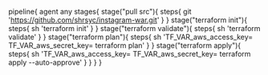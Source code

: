 pipeline{
    agent any
    stages{
        stage("pull src"){
            steps{
                git 'https://github.com/shrsyc/instagram-war.git'
            }
        }
        stage("terraform init"){
            steps{
                sh 'terraform init'
            }
        }
        stage("terraform validate"){
            steps{
                sh 'terraform validate'
            }
        }
        stage("terraform plan"){
            steps{
                sh 'TF_VAR_aws_access_key= TF_VAR_aws_secret_key= terraform plan'
            }
        }
        stage("terraform apply"){
            steps{
                sh 'TF_VAR_aws_access_key= TF_VAR_aws_secret_key= terraform apply --auto-approve'
            }
        }
    }
}
